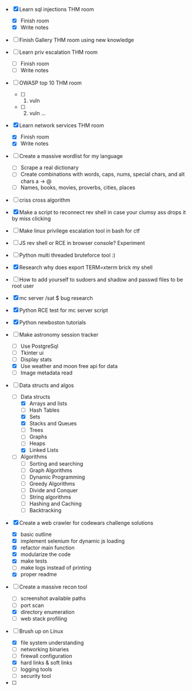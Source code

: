 - [x] Learn sql injections THM room
	- [x] Finish room
	- [x] Write notes
	
- [ ] Finish Gallery THM room using new knowledge

- [ ] Learn priv escalation THM room
	- [ ] Finish room
	- [ ] Write notes
- [ ] OWASP top 10 THM room
	- [ ] 1. vuln
	- [ ] 2. vuln ...
- [x] Learn network services THM room
	- [x] Finish room
	- [x] Write notes
- [ ] Create a massive wordlist for my language
	- [ ] Scrape a real dictionary
	- [ ] Create combinations with words, caps, nums, special chars, and alt chars a -> @
	- [ ] Names, books, movies, proverbs, cities, places
- [ ] criss cross algorithm
- [x] Make a script to reconnect rev shell in case your clumsy ass drops it by miss clicking
- [ ] Make linux privilege escalation tool in bash for ctf
- [ ] JS rev shell or RCE in browser console? Experiment
- [ ] Python multi threaded bruteforce tool :)
- [x] Research why does export TERM=xterm brick my shell
- [ ] How to add yourself to sudoers and shadow and passwd files to be root user
- [x] mc server /sat $ bug research
- [x] Python RCE test for mc server script
- [x] Python newboston tutorials
- [ ] Make astronomy session tracker
	- [ ] Use PostgreSql
	- [ ] Tkinter ui
	- [ ] Display stats
	- [x] Use weather and moon free api for data
	- [ ] Image metadata read
- [ ] Data structs and algos
	- [ ] Data structs
		- [x] Arrays and lists
		- [ ] Hash Tables
		- [x] Sets
		- [x] Stacks and Queues
		- [ ] Trees
		- [ ] Graphs
		- [ ] Heaps
		- [x] Linked Lists
	- [ ] Algorithms
		- [ ] Sorting and searching
		- [ ] Graph Algorithms
		- [ ] Dynamic Programming
		- [ ] Greedy Algorithms
		- [ ] Divide and Conquer
		- [ ] String algorithms
		- [ ] Hashing and Caching
		- [ ] Backtracking
- [x] Create a web crawler for codewars challenge solutions
	- [x] basic outline
	- [x] implement selenium for dynamic js loading
	- [x] refactor main function
	- [x] modularize the code
	- [x] make tests
	- [ ] make logs instead of printing
	- [x] proper readme
- [ ] Create a massive recon tool
	- [ ] screenshot available paths
	- [ ] port scan
	- [x] directory enumeration
	- [ ] web stack profiling
- [ ] Brush up on Linux
	- [x] file system understanding
	- [ ] networking binaries
	- [ ] firewall configuration
	- [x] hard links & soft links
	- [ ] logging tools
	- [ ] security tool
- [ ] 